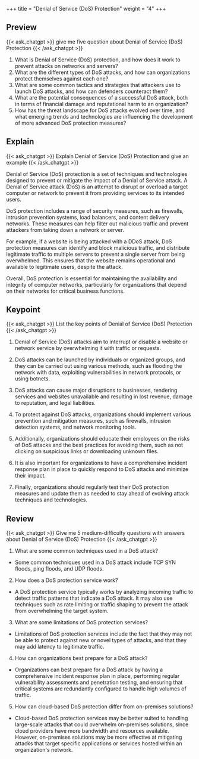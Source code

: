 +++
title = "Denial of Service (DoS) Protection"
weight = "4"
+++
## Preview
{{< ask_chatgpt >}}
give me five question about Denial of Service (DoS) Protection
{{< /ask_chatgpt >}}



1. What is Denial of Service (DoS) protection, and how does it work to prevent attacks on networks and servers?
2. What are the different types of DoS attacks, and how can organizations protect themselves against each one?
3. What are some common tactics and strategies that attackers use to launch DoS attacks, and how can defenders counteract them?
4. What are the potential consequences of a successful DoS attack, both in terms of financial damage and reputational harm to an organization?
5. How has the threat landscape for DoS attacks evolved over time, and what emerging trends and technologies are influencing the development of more advanced DoS protection measures?   

## Explain
{{< ask_chatgpt >}}
Explain Denial of Service (DoS) Protection and give an example
{{< /ask_chatgpt >}}



Denial of Service (DoS) protection is a set of techniques and technologies designed to prevent or mitigate the impact of a Denial of Service attack. A Denial of Service attack (DoS) is an attempt to disrupt or overload a target computer or network to prevent it from providing services to its intended users. 

DoS protection includes a range of security measures, such as firewalls, intrusion prevention systems, load balancers, and content delivery networks. These measures can help filter out malicious traffic and prevent attackers from taking down a network or server.

For example, if a website is being attacked with a DDoS attack, DoS protection measures can identify and block malicious traffic, and distribute legitimate traffic to multiple servers to prevent a single server from being overwhelmed. This ensures that the website remains operational and available to legitimate users, despite the attack.

Overall, DoS protection is essential for maintaining the availability and integrity of computer networks, particularly for organizations that depend on their networks for critical business functions.   

## Keypoint
{{< ask_chatgpt >}}
List the key points of Denial of Service (DoS) Protection
{{< /ask_chatgpt >}}



1. Denial of Service (DoS) attacks aim to interrupt or disable a website or network service by overwhelming it with traffic or requests.

2. DoS attacks can be launched by individuals or organized groups, and they can be carried out using various methods, such as flooding the network with data, exploiting vulnerabilities in network protocols, or using botnets.

3. DoS attacks can cause major disruptions to businesses, rendering services and websites unavailable and resulting in lost revenue, damage to reputation, and legal liabilities.

4. To protect against DoS attacks, organizations should implement various prevention and mitigation measures, such as firewalls, intrusion detection systems, and network monitoring tools.

5. Additionally, organizations should educate their employees on the risks of DoS attacks and the best practices for avoiding them, such as not clicking on suspicious links or downloading unknown files.

6. It is also important for organizations to have a comprehensive incident response plan in place to quickly respond to DoS attacks and minimize their impact.

7. Finally, organizations should regularly test their DoS protection measures and update them as needed to stay ahead of evolving attack techniques and technologies.   

## Review
{{< ask_chatgpt >}}
Give me 5 medium-difficulty questions with answers about Denial of Service (DoS) Protection
{{< /ask_chatgpt >}}



1. What are some common techniques used in a DoS attack?

- Some common techniques used in a DoS attack include TCP SYN floods, ping floods, and UDP floods. 

2. How does a DoS protection service work?

- A DoS protection service typically works by analyzing incoming traffic to detect traffic patterns that indicate a DoS attack. It may also use techniques such as rate limiting or traffic shaping to prevent the attack from overwhelming the target system.

3. What are some limitations of DoS protection services?

- Limitations of DoS protection services include the fact that they may not be able to protect against new or novel types of attacks, and that they may add latency to legitimate traffic. 

4. How can organizations best prepare for a DoS attack?

- Organizations can best prepare for a DoS attack by having a comprehensive incident response plan in place, performing regular vulnerability assessments and penetration testing, and ensuring that critical systems are redundantly configured to handle high volumes of traffic. 

5. How can cloud-based DoS protection differ from on-premises solutions?

- Cloud-based DoS protection services may be better suited to handling large-scale attacks that could overwhelm on-premises solutions, since cloud providers have more bandwidth and resources available. However, on-premises solutions may be more effective at mitigating attacks that target specific applications or services hosted within an organization's network.   

